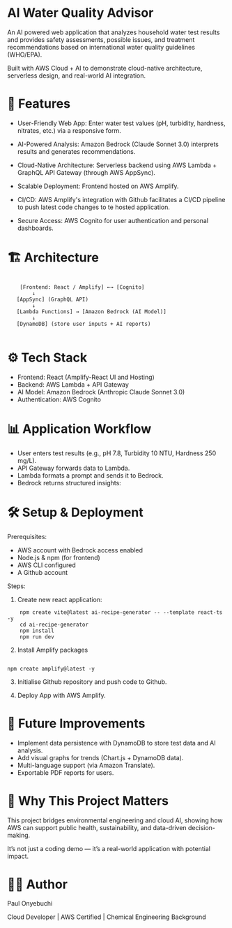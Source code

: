 # AI Water Quality Advisor
An AI powered web application that analyzes household water test results and provides safety assessments, possible issues, and treatment recommendations based on international water quality guidelines (WHO/EPA).

Built with AWS Cloud + AI to demonstrate cloud-native architecture, serverless design, and real-world AI integration.


# 🚀 Features
* User-Friendly Web App: Enter water test values (pH, turbidity, hardness, nitrates, etc.) via a responsive form.

* AI-Powered Analysis: Amazon Bedrock (Claude Sonnet 3.0) interprets results and generates recommendations.

* Cloud-Native Architecture: Serverless backend using AWS Lambda + GraphQL API Gateway (through AWS AppSync).

* Scalable Deployment: Frontend hosted on AWS Amplify.

* CI/CD: AWS Amplify's integration with Github facilitates a CI/CD pipeline to push latest code changes to te hosted application.

* Secure Access: AWS Cognito for user authentication and personal dashboards.



# 🏗️ Architecture

```

    [Frontend: React / Amplify] ←→ [Cognito]
        ↓
   [AppSync] (GraphQL API)
        ↓
   [Lambda Functions] → [Amazon Bedrock (AI Model)]
        ↓
   [DynamoDB] (store user inputs + AI reports)


```


# ⚙️ Tech Stack

* Frontend: React (Amplify-React UI and Hosting)
* Backend: AWS Lambda + API Gateway
* AI Model: Amazon Bedrock (Anthropic Claude Sonnet 3.0)
* Authentication: AWS Cognito


# 📊 Application Workflow

* User enters test results (e.g., pH 7.8, Turbidity 10 NTU, Hardness 250 mg/L).
* API Gateway forwards data to Lambda.
* Lambda formats a prompt and sends it to Bedrock.
* Bedrock returns structured insights:


# 🛠️ Setup & Deployment
Prerequisites:

* AWS account with Bedrock access enabled
* Node.js & npm (for frontend)
* AWS CLI configured
* A Github account

Steps:

1. Create new react application:

```
    npm create vite@latest ai-recipe-generator -- --template react-ts -y
    cd ai-recipe-generator
    npm install
    npm run dev

```

2. Install Amplify packages

```

npm create amplify@latest -y   

```

3. Initialise Github repository and push code to Github.

4. Deploy App with AWS Amplify.





# 🎯 Future Improvements

* Implement data persistence with DynamoDB to store test data and AI analysis.
* Add visual graphs for trends (Chart.js + DynamoDB data).
* Multi-language support (via Amazon Translate).
* Exportable PDF reports for users.


# 📌 Why This Project Matters

This project bridges environmental engineering and cloud AI, showing how AWS can support public health, sustainability, and data-driven decision-making.

It’s not just a coding demo — it’s a real-world application with potential impact.


# 👨‍💻 Author

Paul Onyebuchi

Cloud Developer | AWS Certified | Chemical Engineering Background
